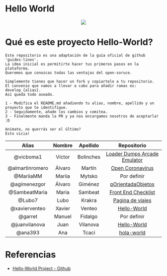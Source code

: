 # Hello World

<p align="center">
    <img src="https://github.com/GeeksHubsAcademy/hello-world/blob/master/assets/media/logo/logo.png" >	
</p>


# Qué es este proyecto Hello-World?
```
Este repositorio es una adaptación de la guía oficial de github 'guides-lines'. 
La idea inicial es permitirte hacer tus primeros pasos en la plataforma. 
Queremos que conozcas todas las ventajas del open-soruce.

Simplemente tienes que hacer un fork y copiartelo a tu repositorio.
El convenio que vamos a llevar a cabo para añadir ramas es: develop_{alias}.
Así queda todo aseado.

1 - Modifica el README.md añadiendo tu alias, nombre, apellido y un proyecto que te identifique.
2 - Seguidamente, añade los cambios y comitea.
3 - Finalmente manda la PR y ya nos encargamos nosotros de aceptarla! :D

Anímate, no querrás ser el último?
Esto vicia!
```


| Alias | Nombre | Apellido | Repositorio |
| :-------: | :------: | :------: | :-------: |
| @vicboma1 | Víctor | Bolinches | [Loader Dumps Arcade Emulator](https://github.com/vicboma1/loaderDumpsArcade)
| @almartinromero | Álvaro | Martín | [Open Coronavirus](https://github.com/open-coronavirus/open-coronavirus/)
| @MariiaMM | Mariia | Mytsko    | Por definir
| @agimenezgor | Álvaro | Giménez  | [pOrientadaObjetos](https://github.com/agimenezgor/ProgOrientadaObjetos_Prac1)
| @SambeatMaria | Maria | Sambeat | [Front End Checklist](https://github.com/thedaviddias/Front-End-Checklist)
| @Lubo7 | Lubo | Krakra | [Pagina de viajes](https://github.com/Lubo7/paginadeviajes) |
| @xavierventeo | Xavier | Venteo | [Hello-World](https://github.com/xavierventeo/hello-world)
| @garret | Manuel | Fidalgo | Por definir
| @juanvilanova | Juan | Vilanova | [Hello-World](https://github.com/juanvilanova/hello-world)
| @ana393 | Ana |Tcaci | [hola-world](https://github.com/ana393/hola-world)


# Referencias
  * [Hello-World Project - Github](https://guides.github.com/activities/hello-world/#commit)
